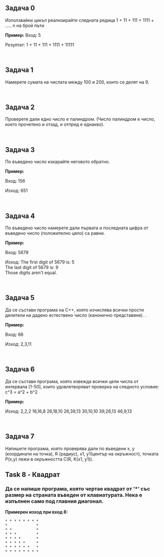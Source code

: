 <h2> Задача 0 </h2>
<p> Използвайки цикъл реализирайте следната редица 1 + 11 + 111 + 1111 + ..... n на брой пъти

<strong>Пример:</strong>
Вход: 5

Резултат: 1 + 11 + 111 + 1111 + 11111 </p></br>

<h2> Задача 1 </h2>
<p>Намерете сумата на числата между 100 и 200, които се делят на 9.</p></br>

<h2> Задача 2 </h2>
<p>Проверете дали едно число е палиндром. (Число палиндром е число, което прочетено и отзад, и отпред е еднакво).</p></br>

<h2> Задача 3 </h2>
<p>По въведено число изкарайте неговото обратно.

<strong>Пример:</strong>

Вход: 156

Изход: 651 </p></br>


<h2> Задача 4 </h2>
<p>По въведено число намерете дали първaтa и последнaтa цифра от въведено число (положително цяло) са равни.

<strong>Пример:</strong>

Вход: 5679

Изход: 
The first digit of 5679 is: 5 </br>
The last digit of 5679 is: 9 </br>
Those digits aren't equal.</p></br>

<h2> Задача 5 </h2>
<p>Да се състави програма на C++, която изчислява всички прости делители на дадено естествено число (канонично представяне). .

<strong>Пример:</strong>

Вход: 66

Изход: 
2,3,11</p></br>

<h2> Задача 6 </h2>
<p>Да се състави програма, която извежда всички цели числа от интервала [1-50], които удовлетворяват проверка на следното условие: 
c^3 = a^2 + b^2 

<strong>Пример:</strong>

Изход:
2,2,2
16,16,8
26,18,10
26,39,13
30,10,10
39,26,13
46,9,13
</p></br>


<h2> Задача 7 </h2>
<p>Напишете програма, която проверява дали по въведени x, y (координати на точка), R (радиус), x1, y1(център на окръжност), точката P(x,y) лежи в окръжността C(R, K(x1, y1)).


## Task 8 - Квадрат
### Да се напише програма, която чертае квадрат от '*' със размер на страната въведен от клавиатурата. Нека е изпълнен само под главния диагонал.

**Примерен изход при вход 8:** 
```
* * * * * * * * 
*             *
* *           *
* * *         *
* * * *       *
* * * * *     *
* * * * * *   *
* * * * * * * *